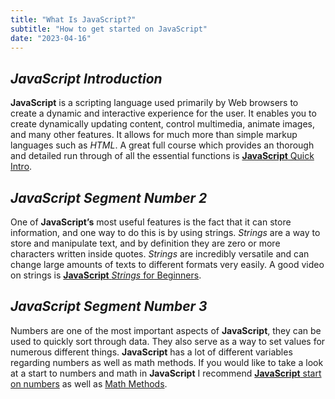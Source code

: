 ```yaml
---
title: "What Is JavaScript?"
subtitle: "How to get started on JavaScript"
date: "2023-04-16"
---
```



## ***JavaScript Introduction***

**JavaScript** is a scripting language used primarily by Web browsers to create a dynamic and interactive experience for the user. It enables you to create dynamically updating content, control multimedia, animate images, and many other features. It allows for much more than simple markup languages such as *HTML*. A great full course which provides an thorough and detailed run through of all the essential functions is [**JavaScript** Quick Intro](https://www.youtube.com/watch?v=upDLs1sn7g4). 

## ***JavaScript Segment Number 2***

 One of **JavaScript’s** most useful features is the fact that it can store information, and one way to do this is by using strings. *Strings* are a way to store and manipulate text, and by definition they are zero or more characters written inside quotes. *Strings* are incredibly versatile and can change large amounts of texts to different formats very easily. A good video on strings is [ **JavaScript** *Strings* for Beginners](https://youtu.be/EfAl9bwzVZk?t=916). 

## ***JavaScript Segment Number 3***
Numbers are one of the most important aspects of **JavaScript**, they can be used to quickly sort through data. They also serve as a way to set values for numerous different things. **JavaScript** has a lot of different variables regarding numbers as well as math methods. If you would like to take a look at a start to numbers and math in **JavaScript** I recommend [**JavaScript** start on numbers](https://youtu.be/EfAl9bwzVZk?t=1334) as well as [Math Methods](https://youtu.be/EfAl9bwzVZk?t=1674). 
